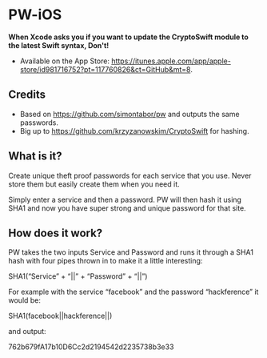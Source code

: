 # PW-iOS

__When Xcode asks you if you want to update the CryptoSwift module to the latest Swift syntax, Don't!__

- Available on the App Store: https://itunes.apple.com/app/apple-store/id981716752?pt=117760826&ct=GitHub&mt=8.

## Credits

- Based on https://github.com/simontabor/pw and outputs the same passwords.
- Big up to https://github.com/krzyzanowskim/CryptoSwift for hashing.

## What is it?

Create unique theft proof passwords for each service that you use. Never store them but easily create them when you need it.

Simply enter a service and then a password. PW will then hash it using SHA1 and now you have super strong and unique password for that site.

## How does it work?

PW takes the two inputs Service and Password and runs it through a SHA1 hash with four pipes thrown in to make it a little interesting:

SHA1(“Service” + “||” + “Password” + “||”)

For example with the service “facebook” and the password “hackference” it would be:

SHA1(facebook||hackference||)

and output:

762b679fA17b10D6Cc2d2194542d2235738b3e33